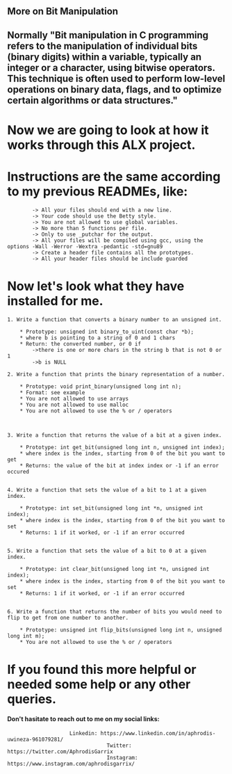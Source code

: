 ## More on  Bit Manipulation

##  Normally "Bit manipulation in C programming refers to the manipulation of individual bits (binary digits) within a variable, typically an integer or a character, using bitwise operators. This technique is often used to perform low-level operations on binary data, flags, and to optimize certain algorithms or data structures." 


# Now we are going to look at how it works through this ALX project. 

# Instructions are the same according to my previous READMEs, like:

			-> All your files should end with a new line.
			-> Your code should use the Betty style.
			-> You are not allowed to use global variables.
			-> No more than 5 functions per file. 
			-> Only to use _putchar for the output.
			-> All your files will be compiled using gcc, using the options -Wall -Werror -Wextra -pedantic -std=gnu89
			-> Create a header file contains all the prototypes.
			-> All your header files should be include guarded


# Now let's look what they have installed for me.

	1. Write a function that converts a binary number to an unsigned int.

		* Prototype: unsigned int binary_to_uint(const char *b);
		* where b is pointing to a string of 0 and 1 chars
		* Return: the converted number, or 0 if
			->there is one or more chars in the string b that is not 0 or 1
			->b is NULL

	2. Write a function that prints the binary representation of a number.

		* Prototype: void print_binary(unsigned long int n);
		* Format: see example
		* You are not allowed to use arrays
		* You are not allowed to use malloc
		* You are not allowed to use the % or / operators



	3. Write a function that returns the value of a bit at a given index.

		* Prototype: int get_bit(unsigned long int n, unsigned int index);
		* where index is the index, starting from 0 of the bit you want to get
		* Returns: the value of the bit at index index or -1 if an error occured


	4. Write a function that sets the value of a bit to 1 at a given index.

		* Prototype: int set_bit(unsigned long int *n, unsigned int index);
		* where index is the index, starting from 0 of the bit you want to set
		* Returns: 1 if it worked, or -1 if an error occurred


	5. Write a function that sets the value of a bit to 0 at a given index.

		* Prototype: int clear_bit(unsigned long int *n, unsigned int index);
		* where index is the index, starting from 0 of the bit you want to set
		* Returns: 1 if it worked, or -1 if an error occurred


	6. Write a function that returns the number of bits you would need to flip to get from one number to another.

		* Prototype: unsigned int flip_bits(unsigned long int n, unsigned long int m);
		* You are not allowed to use the % or / operators



# If you found this more helpful or needed some help or any other queries.

#### Don't hasitate to reach out to me on my social links:

						Linkedin: https://www.linkedin.com/in/aphrodis-uwineza-961079281/
                    				Twitter: https://twitter.com/AphrodisGarrix
                    				Instagram: https://www.instagram.com/aphrodisgarrix/
